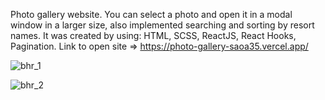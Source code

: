 Photo gallery website. You can select a photo and open it in a modal window in a larger size, also implemented searching and sorting by resort names. It was created by using: HTML, SCSS, ReactJS, React Hooks, Pagination. Link to open site => https://photo-gallery-saoa35.vercel.app/

![bhr_1](https://user-images.githubusercontent.com/78507597/208294852-bbcc7e4b-caaf-43f5-ac06-f10c32584584.png)

![bhr_2](https://user-images.githubusercontent.com/78507597/208294857-4577fb67-e3fe-4ff9-99f3-eb1d3c284cf0.png)
